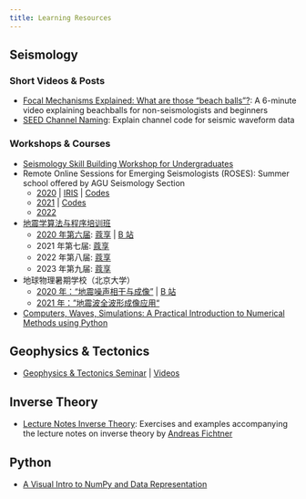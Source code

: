 ```yaml
---
title: Learning Resources
---
```


## Seismology

### Short Videos & Posts

- [Focal Mechanisms Explained: What are those “beach balls”?](https://www.youtube.com/watch?v=MomVOkyDdLo):
  A 6-minute video explaining beachballs for non-seismologists and beginners
- [SEED Channel Naming](https://ds.iris.edu/ds/nodes/dmc/data/formats/seed-channel-naming/):
  Explain channel code for seismic waveform data

### Workshops & Courses

- [Seismology Skill Building Workshop for Undergraduates](https://www.iris.edu/hq/inclass/course/ssbw)
- Remote Online Sessions for Emerging Seismologists (ROSES):
  Summer school offered by AGU Seismology Section
  - [2020](https://connect.agu.org/seismology/roses/roses2020materials) | [IRIS](https://www.iris.edu/hq/inclass/course/roses_2020) |
    [Codes](https://github.com/roseseismo/roses2020)
  - [2021](https://connect.agu.org/seismology/roses/roses2021materials) |
    [Codes](https://github.com/roseseismo/roses2021)
  - [2022](https://www.iris.edu/hq/inclass/course/roses)
- [地震学算法与程序培训班](http://seismo.training.ustc.edu.cn/)
  - [2020 年第六届](https://www.linkresearcher.com/trainings/d65fe2ef-3cc8-4eef-9821-261e3d49a9ae):
    [蔻享](https://www.koushare.com/video/meetingVideo?mid=210) |
    [B 站](https://www.bilibili.com/video/BV1e54y1i7FM)
  - 2021 年第七届:
    [蔻享](https://www.koushare.com/topicIndex/i/dzclass-2021)
  - 2022 年第八届:
    [蔻享](https://www.koushare.com/topicIndex/i/dzclass-2022)
  - 2023 年第九届:
    [蔻享](https://www.koushare.com/topicIndex/i/dzclass-2023)
- 地球物理暑期学校（北京大学）
  - [2020 年：“地震噪声相干与成像”](https://sess2.pku.edu.cn/xwzx/xytz/344137.htm) |
    [B 站](https://space.bilibili.com/668681871?spm_id_from=333.788.b_765f7570696e666f.2)
  - [2021 年：”地震波全波形成像应用“](https://sess2.pku.edu.cn/xwzx/xytz/353510.htm)
- [Computers, Waves, Simulations: A Practical Introduction to Numerical Methods using Python](https://www.coursera.org/learn/computers-waves-simulations)

## Geophysics & Tectonics

- [Geophysics & Tectonics Seminar](https://sites.google.com/g.uky.edu/gtseminar/home?authuser=0) |
  [Videos](https://sites.google.com/g.uky.edu/gtseminar/videos)

## Inverse Theory

- [Lecture Notes Inverse Theory](https://gitlab.com/swp_ethz/public/lecture_notes_inverse_theory):
  Exercises and examples accompanying the lecture notes on inverse theory by
  [Andreas Fichtner](https://erdw.ethz.ch/personen/profil.andreas-fichtner.html)

## Python

- [A Visual Intro to NumPy and Data Representation](http://jalammar.github.io/visual-numpy/)
